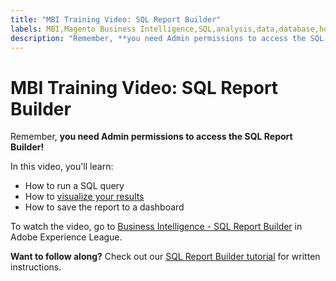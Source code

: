 ```yaml
---
title: "MBI Training Video: SQL Report Builder"
labels: MBI,Magento Business Intelligence,SQL,analysis,data,database,how to,mbi-api-migration,reports
description: "Remember, **you need Admin permissions to access the SQL Report Builder!**"
---
```


# MBI Training Video: SQL Report Builder

Remember, **you need Admin permissions to access the SQL Report Builder!**

In this video, you'll learn:

* How to run a SQL query
* How to [visualize your results](https://support.magento.com/hc/en-us/articles/360016504852)
* How to save the report to a dashboard

To watch the video, go to [Business Intelligence - SQL Report Builder](https://experienceleague.adobe.com/docs/commerce-learn/tutorials/business-intelligence/sql-report-builder.html) in Adobe Experience League.

 **Want to follow along?** Check out our [SQL Report Builder tutorial](https://support.magento.com/hc/en-us/articles/360016504112) for written instructions. 
